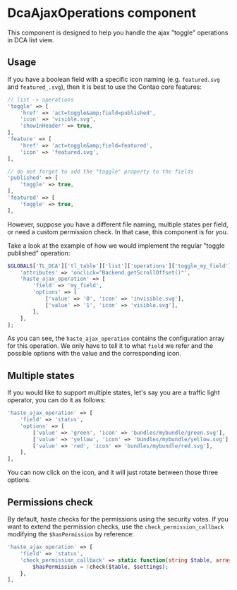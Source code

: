 # DcaAjaxOperations component

This component is designed to help you handle the ajax "toggle" operations in DCA list view. 


## Usage

If you have a boolean field with a specific icon naming (e.g. `featured.svg` and `featured_.svg`), then it is best 
to use the Contao core features:

```php
// list -> operations
'toggle' => [
    'href' => 'act=toggle&amp;field=published',
    'icon' => 'visible.svg',
    'showInHeader' => true,
],
'feature' => [
    'href' => 'act=toggle&amp;field=featured',
    'icon' => 'featured.svg',
],

// do not forget to add the "toggle" property to the fields
'published' => [
    'toggle' => true,
],
'featured' => [
    'toggle' => true,
],
```

However, suppose you have a different file naming, multiple states per field, or need a custom permission check. 
In that case, this component is for you.

Take a look at the example of how we would implement the regular "toggle published" operation:

```php
$GLOBALS['TL_DCA']['tl_table']['list']['operations']['toggle_my_field'] = [
    'attributes' => 'onclick="Backend.getScrollOffset()"',
    'haste_ajax_operation' => [
        'field' => 'my_field',
        'options' => [
            ['value' => '0', 'icon' => 'invisible.svg'],
            ['value' => '1', 'icon' => 'visible.svg'],
        ],
    ],
];
```

As you can see, the `haste_ajax_operation` contains the configuration array for this operation.
We only have to tell it to what `field` we refer and the possible options with the value and the corresponding icon.


## Multiple states

If you would like to support multiple states, let's say you are a traffic light operator, you can do it as follows:

```php
'haste_ajax_operation' => [
    'field' => 'status',
    'options' => [
        ['value' => 'green', 'icon' => 'bundles/mybundle/green.svg'],
        ['value' => 'yellow', 'icon' => 'bundles/mybundle/yellow.svg'],
        ['value' => 'red', 'icon' => 'bundles/mybundle/red.svg'],
    ],
],
```

You can now click on the icon, and it will just rotate between those three options.


## Permissions check

By default, haste checks for the permissions using the security votes.
If you want to extend the permission checks, use the `check_permission_callback` modifying the `$hasPermission` by reference:

```php
'haste_ajax_operation' => [
    'field' => 'status',
    'check_permission_callback' => static function(string $table, array $settings, bool &$hasPermission) {
        $hasPermission = !check($table, $settings);
    },
],
```
